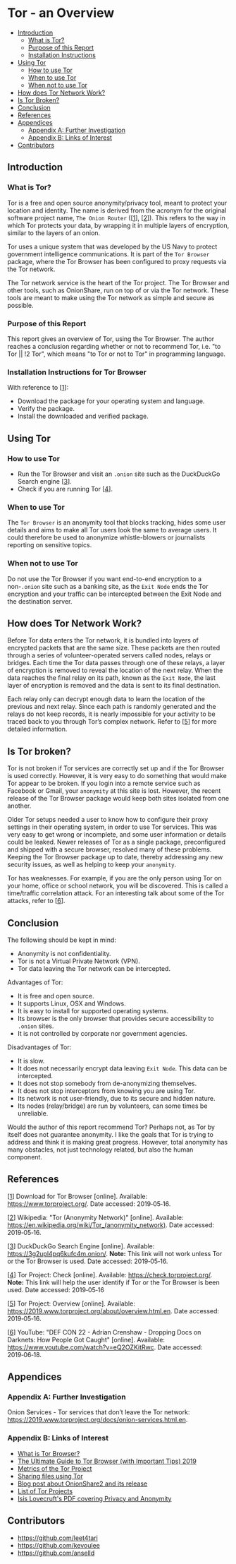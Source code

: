 # Tor - an Overview

- [Introduction](#introduction)
  - [What is Tor?](#what-is-tor)
  - [Purpose of this Report](#purpose-of-this-report)
  - [Installation Instructions](#installation-instructions)
- [Using Tor](#using-tor)
  - [How to use Tor](#how-to-use-tor)
  - [When to use Tor](#when-to-use-tor)
  - [When not to use Tor](#when-not-to-use-tor)
- [How does Tor Network Work?](#how-does-tor-network-work)
- [Is Tor Broken?](#is-tor-broken)
- [Conclusion](#conclusion)
- [References](#references)
- [Appendices](#appendices)
  - [Appendix A: Further Investigation](#appendix-a-further-investigation)
  - [Appendix B: Links of Interest](#appendix-b-links-of-interest)
- [Contributors](#contributors)



## Introduction

### What is Tor?

Tor is a free and open source anonymity/privacy tool, meant to protect your location and identity.
The name is derived from the acronym for the original software project name, ```The Onion Router``` ([[1]], [[2]]). This 
refers to the way in which Tor protects your data, by wrapping it in multiple layers 
of encryption, similar to the layers of an onion.

Tor uses a unique system that was developed by the US Navy to protect 
government intelligence communications. It is part of the ```Tor Browser``` package, where the Tor Browser has been 
configured to proxy requests via the Tor network.  

The Tor network service is the heart of the Tor project. The Tor Browser and other tools, such as OnionShare, run on top of or via the Tor network. These tools are meant to make using the Tor network as simple and secure as possible.  

### Purpose of this Report

This report gives an overview of Tor, using the Tor Browser. The author reaches a conclusion regarding whether or not to 
recommend Tor, i.e. "to Tor || !2 Tor", which means "to Tor or not to Tor" in programming language.


### Installation Instructions for Tor Browser
With reference to [[1]]:
* Download the package for your operating system and language.
* Verify the package.
* Install the downloaded and verified package.



## Using Tor

### How to use Tor

- Run the Tor Browser and visit an ```.onion``` site such as the DuckDuckGo Search engine [[3]].
- Check if you are running Tor [[4]].

### When to use Tor

The ```Tor Browser``` is an anonymity tool that blocks tracking, hides some user details and aims to make all Tor 
users look the same to average users. It could therefore be used to anonymize whistle-blowers or journalists reporting 
on sensitive topics.


### When not to use Tor

Do not use the Tor Browser if you want end-to-end encryption to a non-```.onion``` site such as a banking site, as the 
```Exit Node``` ends the Tor encryption and your traffic can be intercepted between the Exit Node and the destination server.



## How does Tor Network Work?

Before Tor data enters the Tor network, it is bundled into layers of encrypted packets that are the same size. These 
packets are then routed through a series of volunteer-operated servers called nodes, relays or bridges. Each time the 
Tor data passes through one of these relays, a layer of encryption is removed to reveal the location of the next relay. 
When the data reaches the final relay on its path, known as the ```Exit Node```, the last layer of encryption is removed 
and the data is sent to its final destination.

Each relay only can decrypt enough data to learn the location of the previous and next relay. Since each path is randomly 
generated and the relays do not keep records, it is nearly impossible for your activity to be traced back to you 
through Tor’s complex network. Refer to [[5]] for more detailed information.


## Is Tor broken?

Tor is not broken if Tor services are correctly set up and if the Tor Browser is used correctly. However, it is very 
easy to do something that would make Tor appear to be broken. If you login into a remote service such as Facebook or 
Gmail, your ```anonymity``` at this site is lost. However, the recent release of the Tor Browser package would keep 
both sites isolated from one another.

Older Tor setups needed a user to know how to configure their proxy settings in their operating system, in order to use 
Tor services. This was very easy to get wrong or incomplete, and some user information or details could be leaked. 
Newer releases of Tor as a single package, preconfigured and shipped with a secure browser, resolved many of these 
problems. Keeping the Tor Browser package up to date, thereby addressing any new security issues, as well as helping to keep your 
```anonymity```.

Tor has weaknesses. For example, if you are the only person using Tor on your home, office or school 
network, you will be discovered. This is called a time/traffic correlation attack. For an interesting talk about some 
of the Tor attacks, refer to [[6]].



## Conclusion

The following should be kept in mind:
- Anonymity is not confidentiality.
- Tor is not a Virtual Private Network (VPN).
- Tor data leaving the Tor network can be intercepted.

Advantages of Tor:
- It is free and open source.
- It supports Linux, OSX and Windows.
- It is easy to install for supported operating systems.
- Its browser is the only browser that provides secure accessibility to ```.onion``` sites.
- It is not controlled by corporate nor government agencies.

Disadvantages of Tor:
- It is slow.
- It does not necessarily encrypt data leaving ```Exit Node```. This data can be intercepted.
- It does not stop somebody from de-anonymizing themselves.
- It does not stop interceptors from knowing you are using Tor.
- Its network is not user-friendly, due to its secure and hidden nature.
- Its nodes (relay/bridge) are run by volunteers, can some times be unreliable.

Would the author of this report recommend Tor? Perhaps not, as Tor by itself does not guarantee anonymity. I like the 
goals that Tor is trying to address and think it is making great progress. However, total anonymity has many obstacles, 
not just technology related, but also the human component.



## References

[[1]] Download for Tor Browser [online]. Available: <https://www.torproject.org/>. Date accessed: 2019&#8209;05&#8209;16.

[1]: https://www.torproject.org/
"Download for Tor Browser"

[[2]] Wikipedia: "Tor (Anonymity Network)" [online]. Available: <https://en.wikipedia.org/wiki/Tor_(anonymity_network)>. 
Date accessed: 2019&#8209;05&#8209;16.

[2]: https://en.wikipedia.org/wiki/Tor_(anonymity_network)
"Wikipedia: Tor (Anonymity Network)"

[[3]] DuckDuckGo Search Engine [online]. Available: <https://3g2upl4pq6kufc4m.onion/>. **Note:** This link will not work unless Tor or the Tor Browser is used. Date accessed: 2019&#8209;05&#8209;16.

[3]: https://3g2upl4pq6kufc4m.onion/
"DuckDuckGo Search Engine - 
link will not work unless 
Tor or Tor Browser is used"

[[4]] Tor Project: Check [online]. Available: <https://check.torproject.org/>. **Note:** This link will help the user identify if Tor or the Tor Browser is been used. Date accessed: 2019&#8209;05&#8209;16

[4]: https://check.torproject.org/
"Tor Project: Check - 
link will help user identify 
Tor or Tor Browser is been used"

[[5]] Tor Project: Overview [online]. Available: <https://2019.www.torproject.org/about/overview.html.en>. 
Date accessed: 2019&#8209;05&#8209;16.

[5]: https://2019.www.torproject.org/about/overview.html.en
"Tor Project: Overview"

[[6]] YouTube: "DEF CON 22 - Adrian Crenshaw - Dropping Docs on Darknets: How People Got Caught" [online]. Available: 
<https://www.youtube.com/watch?v=eQ2OZKitRwc>. Date accessed: 2019&#8209;06&#8209;18.

[6]: https://www.youtube.com/watch?v=eQ2OZKitRwc
"YouTube: DEF CON 22 - Adrian Crenshaw - Dropping Docs on Darknets: 
How People Got Caught"



## Appendices

### Appendix A: Further Investigation

Onion Services - Tor services that don’t leave the Tor network: <https://2019.www.torproject.org/docs/onion-services.html.en>.

### Appendix B: Links of Interest

- [What is Tor Browser?](https://www.le-vpn.com/what-is-tor-browser/)
- [The Ultimate Guide to Tor Browser (with Important Tips) 2019](https://www.vpnmentor.com/blog/tor-browser-work-relate-using-vpn/)
-  [Metrics of the Tor Project](https://metrics.torproject.org)
- [Sharing files using Tor](https://onionshare.org)
- [Blog post about OnionShare2 and its release](https://blog.torproject.org/new-release-onionshare-2)
- [List of Tor Projects](https://2019.www.torproject.org/projects/projects.html.en)
- [Isis Lovecruft's PDF covering Privacy and Anonymity](https://github.com/isislovecruft/talks/blob/master/2016-03-21-raboud/slides/2016-03-21-raboud-netsec-anonymity-handout.pdf)



## Contributors

- <https://github.com/leet4tari>
- <https://github.com/kevoulee>
- <https://github.com/anselld>

